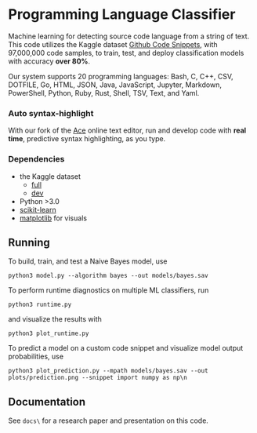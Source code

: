 # Programming Language Classifier

Machine learning for detecting source code language from a string of text. This code utilizes the Kaggle dataset [Github Code Snippets](https://www.kaggle.com/simiotic/github-code-snippets), with 97,000,000 code samples, to train, test, and deploy classification models with accuracy **over 80%**.

Our system supports 20 programming languages: Bash, C, C++, CSV, DOTFILE, Go, HTML, JSON, Java, JavaScript, Jupyter, Markdown, PowerShell, Python, Ruby, Rust, Shell, TSV, Text, and Yaml.

### Auto syntax-highlight
With our fork of the [Ace](https://ace.c9.io) online text editor, run and develop code with **real time**, predictive syntax highlighting, as you type.

### Dependencies
- the Kaggle dataset
  - [full](https://www.kaggle.com/simiotic/github-code-snippets)
  - [dev](https://www.kaggle.com/simiotic/github-code-snippets-development-sample)
- Python >3.0
- [scikit-learn](https://scikit-learn.org/stable/)
- [matplotlib](https://matplotlib.org) for visuals

## Running
To build, train, and test a Naive Bayes model, use
```
python3 model.py --algorithm bayes --out models/bayes.sav
```

To perform runtime diagnostics on multiple ML classifiers, run 
```
python3 runtime.py
```
and visualize the results with 
```
python3 plot_runtime.py
```

To predict a model on a custom code snippet and visualize model output probabilities, use
```
python3 plot_prediction.py --mpath models/bayes.sav --out plots/prediction.png --snippet import numpy as np\n
```

## Documentation
See `docs\` for a research paper and presentation on this code.